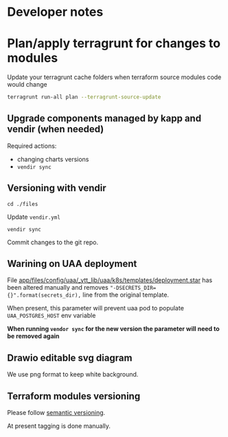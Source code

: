 # Developer notes

# Plan/apply terragrunt for changes to modules
Update your terragrunt cache folders when terraform source modules code would change
```sh
terragrunt run-all plan --terragrunt-source-update
```

## Upgrade components managed by kapp and vendir (when needed)
Required actions:
* changing charts versions
* `vendir sync`

## Versioning with vendir
```
cd ./files
```
Update `vendir.yml`
```
vendir sync
```
Commit changes to the git repo.

## Warining on UAA deployment
File [app/files/config/uaa/_ytt_lib/uaa/k8s/templates/deployment.star](../terraform-modules/concourse/app/files/config/uaa/_ytt_lib/uaa/k8s/templates/deployment.star) has been altered manually and removes `"-DSECRETS_DIR={}".format(secrets_dir),` line from the original template.


When present, this parameter will prevent uaa pod to populate `UAA_POSTGRES_HOST` env variable

**When running `vendor sync` for the new version the parameter will need to be removed again**

## Drawio editable svg diagram

We use png format to keep white background.

## Terraform modules versioning
Please follow [semantic versioning](https://semver.org/).

At present tagging is done manually.
